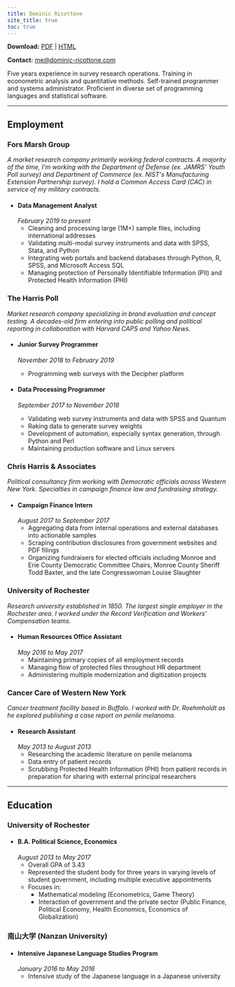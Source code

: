 ```yaml
---
title: Dominic Ricottone
site_title: true
toc: true
---
```


**Download:** [PDF](https://www.dominic-ricottone.com/files/dominic-ricottone.pdf) | [HTML](https://www.dominic-ricottone.com/files/dominic-ricottone.html)

**Contact:** [me@dominic-ricottone.com](mailto:me@dominic-ricottone.com)

<!-- Ignore above content for PDF and HTML versions -->

Five years experience in survey research operations.
Training in econometric analysis and quantitative methods.
Self-trained programmer and systems administrator.
Proficient in diverse set of programming languages and statistical software.

------

## Employment
### Fors Marsh Group
*A market research company primarily working federal contracts.
A majority of the time, I'm working with
the Department of Defense (ex. JAMRS' Youth Poll survey)
and
Department of Commerce (ex. NIST's Manufacturing Extension Partnership survey).
I hold a Common Access Card (CAC) in service of my military contracts.*

 + #### Data Management Analyst
   *February 2019 to present*
   + Cleaning and processing large (1M+) sample files, including international addresses
   + Validating multi-modal survey instruments and data with SPSS, Stata, and Python
   + Integrating web portals and backend databases through Python, R, SPSS, and Microsoft Access SQL
   + Managing protection of Personally Identifiable Information (PII) and Protected Health Information (PHI)

### The Harris Poll
*Market research company specializing in brand evaluation and concept testing.
A decades-old firm entering into public polling and political reporting in collaboration with Harvard CAPS and Yahoo News.*

 + #### Junior Survey Programmer
   *November 2018 to February 2019*
   + Programming web surveys with the Decipher platform

 + #### Data Processing Programmer
   *September 2017 to November 2018*
   + Validating web survey instruments and data with SPSS and Quantum
   + Raking data to generate survey weights
   + Development of automation, especially syntax generation, through Python and Perl
   + Maintaining production software and Linux servers

### Chris Harris & Associates
*Political consultancy firm working with Democratic officials across Western New York.
Specialties in campaign finance law and fundraising strategy.*

 + #### Campaign Finance Intern
   *August 2017 to September 2017*
   + Aggregating data from internal operations and external databases into actionable samples
   + Scraping contribution disclosures from government websites and PDF filings
   + Organizing fundraisers for elected officials including Monroe and Erie County Democratic Committee Chairs, Monroe County Sheriff Todd Baxter, and the late Congresswoman Louise Slaughter

### University of Rochester
*Research university established in 1850.
The largest single employer in the Rochester area.
I worked under the Record Verification and Workers' Compensation teams.*

 + #### Human Resources Office Assistant
   *May 2016 to May 2017*
   + Maintaining primary copies of all employment records
   + Managing flow of protected files throughout HR department
   + Administering multiple modernization and digitization projects

### Cancer Care of Western New York
*Cancer treatment facility based in Buffalo.
I worked with Dr. Roehmholdt as he explored publishing a case report on penile melanoma.*

 + #### Research Assistant
   *May 2013 to August 2013*
   + Researching the academic literature on penile melanoma
   + Data entry of patient records
   + Scrubbing Protected Health Information (PHI) from patient records in preparation for sharing with external principal researchers

------

## Education
### University of Rochester

 + #### B.A. Political Science, Economics
   *August 2013 to May 2017*
   + Overall GPA of 3.43
   + Represented the student body for three years in varying levels of student government, including multiple executive appointments
   + Focuses in:
     + Mathematical modeling (Econometrics, Game Theory)
     + Interaction of government and the private sector (Public Finance, Political Economy, Health Economics, Economics of Globalization)

### 南山大学 (Nanzan University)

 + #### Intensive Japanese Language Studies Program
   *January 2016 to May 2016*
   + Intensive study of the Japanese language in a Japanese university

